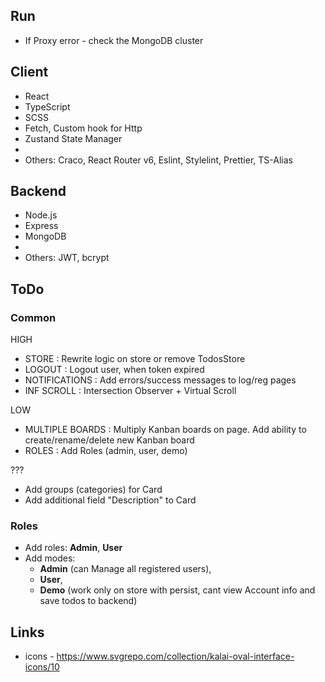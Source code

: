 ## Run 
- If Proxy error - check the MongoDB cluster


## Client
- React
- TypeScript 
- SCSS 
- Fetch, Custom hook for Http
- Zustand State Manager
- 
- Others: Craco, React Router v6, Eslint, Stylelint, Prettier, TS-Alias


## Backend
- Node.js
- Express
- MongoDB
- 
- Others: JWT, bcrypt


## ToDo
### Common
HIGH
- STORE           :  Rewrite logic on store or remove TodosStore
- LOGOUT          :  Logout user, when token expired
- NOTIFICATIONS   :  Add errors/success messages to log/reg pages
- INF SCROLL      :  Intersection Observer + Virtual Scroll

LOW
- MULTIPLE BOARDS    : Multiply Kanban boards on page. Add ability to create/rename/delete new Kanban board
- ROLES              : Add Roles (admin, user, demo)

???
- Add groups (categories) for Card
- Add additional field "Description" to Card

### Roles
- Add roles: **Admin**, **User**
- Add modes:
  - **Admin** (can Manage all registered users),
  - **User**,
  - **Demo** (work only on store with persist, cant view Account info and save todos to backend)


## Links
- icons - https://www.svgrepo.com/collection/kalai-oval-interface-icons/10
